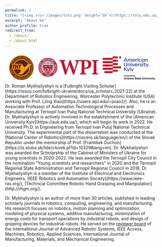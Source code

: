 ```yaml
---
permalink: /
title: "[<img src='/images/tntu.png' height='50'>](https://tntu.edu.ua/?p=uk/main) [<img src='/images/wpi.png' height='50'>](https://www.wpi.edu/) [<img src='/images/auk.png' height='50'>](https://auk.edu.ua/)"
excerpt: "About me"
author_profile: true
redirect_from: 
  - /about/
  - /about.html
---
```

<img src='/images/afil.png'>
Dr. Roman Mykhailyshyn is a [Fulbright Visiting Scholar](https://issuu.com/fulbright-ukraine/docs/ua_scholars_2021-22) at the Department of Robotics Engineering, Worcester Polytechnic Institute (USA) working with Prof. [Jing Xiao](https://users.wpi.edu/~jxiao2/). Also, he is an Associate Professor of Automation Technological Processes and Manufacturing at Ternopil Ivan Puluj National Technical University (Ukraine). Dr. Mykhailyshyn is actively involved in the establishment of the [American University Kyiv](https://auk.edu.ua/), which will begin its work in 2022. He received Ph.D. in Engineering from Ternopil Ivan Puluj National Technical University. The experimental part of the dissertation was conducted at the [National Center of Robotics](https://nacero.sk/language/en/) of the Slovak Republic under the mentorship of Prof. [František Duchon](https://is.stuba.sk/lide/clovek.pl?id=10329&lang=en). Dr. Mykhailyshyn was awarded the Scholarship of the Cabinet of Ministers of Ukraine for young scientists in 2020-2022. He was awarded the Ternopil City Council in the nomination "Young scientists and researchers" in 2020 and the Ternopil Regional State Administration and Ternopil Regional Council in 2018. Dr. Mykhailyshyn is a member of the Institute of Electrical and Electronics Engineers, [IEEE Robotics and Automation Society](https://www.ieee-ras.org/), [Technical Committee Robotic Hand Grasping and Manipulation](http://rhgm.org/).

Dr. Mykhailyshyn is an author of more than 30 articles, published in leading scholarly journals in robotics, computing, engineering, and manufacturing. His research focuses on robotics, motion planning and optimization, modeling of physical systems, additive manufacturing, minimization of energy costs for transport operations by industrial robots, and design of gripping devices for industrial robots. He served on the [reviewer board](https://publons.com/researcher/1379995/roman-mykhailyshyn/peer-review/) of the International Journal of Advanced Robotic Systems, IEEE Access, Machines, Robotics, Applied Sciences, International Journal of Manufacturing, Materials, and Mechanical Engineering.



